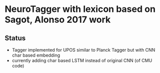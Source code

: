 
# NeuroTagger with lexicon based on Sagot, Alonso 2017 work

## Status
- Tagger implemented for UPOS similar to Planck Tagger but with CNN char based embedding 
- currently adding char based LSTM instead of original CNN (of CMU code)


